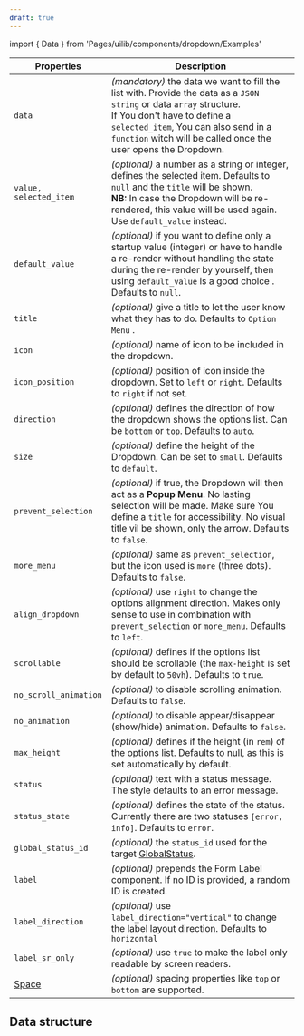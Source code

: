 ```yaml
---
draft: true
---
```


import { Data } from 'Pages/uilib/components/dropdown/Examples'

| Properties                                      | Description                                                                                                                                                                                                                                                         |
| ----------------------------------------------- | ------------------------------------------------------------------------------------------------------------------------------------------------------------------------------------------------------------------------------------------------------------------- |
| `data`                                          | _(mandatory)_ the data we want to fill the list with. Provide the data as a `JSON string` or data `array` structure. <br /> If You don't have to define a `selected_item`, You can also send in a `function` witch will be called once the user opens the Dropdown. |
| `value, selected_item`                          | _(optional)_ a number as a string or integer, defines the selected item. Defaults to `null` and the `title` will be shown. <br /> **NB:** In case the Dropdown will be re-rendered, this value will be used again. Use `default_value` instead.                     |
| `default_value`                                 | _(optional)_ if you want to define only a startup value (integer) or have to handle a re-render without handling the state during the re-render by yourself, then using `default_value` is a good choice . Defaults to `null`.                                      |
| `title`                                         | _(optional)_ give a title to let the user know what they has to do. Defaults to `Option Menu` .                                                                                                                                                                     |
| `icon`                                          | _(optional)_ name of icon to be included in the dropdown.                                                                                                                                                                                                           |
| `icon_position`                                 | _(optional)_ position of icon inside the dropdown. Set to `left` or `right`. Defaults to `right` if not set.                                                                                                                                                        |
| `direction`                                     | _(optional)_ defines the direction of how the dropdown shows the options list. Can be `bottom` or `top`. Defaults to `auto`.                                                                                                                                        |
| `size`                                          | _(optional)_ define the height of the Dropdown. Can be set to `small`. Defaults to `default`.                                                                                                                                                                       |
| `prevent_selection`                             | _(optional)_ if true, the Dropdown will then act as a **Popup Menu**. No lasting selection will be made. Make sure You define a `title` for accessibility. No visual title vil be shown, only the arrow. Defaults to `false`.                                       |
| `more_menu`                                     | _(optional)_ same as `prevent_selection`, but the icon used is `more` (three dots). Defaults to `false`.                                                                                                                                                            |
| `align_dropdown`                                | _(optional)_ use `right` to change the options alignment direction. Makes only sense to use in combination with `prevent_selection` or `more_menu`. Defaults to `left`.                                                                                             |
| `scrollable`                                    | _(optional)_ defines if the options list should be scrollable (the `max-height` is set by default to `50vh`). Defaults to `true`.                                                                                                                                   |
| `no_scroll_animation`                           | _(optional)_ to disable scrolling animation. Defaults to `false`.                                                                                                                                                                                                   |
| `no_animation`                                  | _(optional)_ to disable appear/disappear (show/hide) animation. Defaults to `false`.                                                                                                                                                                                |
| `max_height`                                    | _(optional)_ defines if the height (in `rem`) of the options list. Defaults to null, as this is set automatically by default.                                                                                                                                       |
| `status`                                        | _(optional)_ text with a status message. The style defaults to an error message.                                                                                                                                                                                    |
| `status_state`                                  | _(optional)_ defines the state of the status. Currently there are two statuses `[error, info]`. Defaults to `error`.                                                                                                                                                |
| `global_status_id`                              | _(optional)_ the `status_id` used for the target [GlobalStatus](/uilib/components/global-status).                                                                                                                                                                   |
| `label`                                         | _(optional)_ prepends the Form Label component. If no ID is provided, a random ID is created.                                                                                                                                                                       |
| `label_direction`                               | _(optional)_ use `label_direction="vertical"` to change the label layout direction. Defaults to `horizontal`                                                                                                                                                        |
| `label_sr_only`                                 | _(optional)_ use `true` to make the label only readable by screen readers.                                                                                                                                                                                          |
| [Space](/uilib/components/space#tab-properties) | _(optional)_ spacing properties like `top` or `bottom` are supported.                                                                                                                                                                                               |

## Data structure

<Data />
